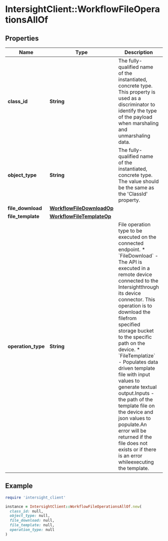 # IntersightClient::WorkflowFileOperationsAllOf

## Properties

| Name | Type | Description | Notes |
| ---- | ---- | ----------- | ----- |
| **class_id** | **String** | The fully-qualified name of the instantiated, concrete type. This property is used as a discriminator to identify the type of the payload when marshaling and unmarshaling data. | [default to &#39;workflow.FileOperations&#39;] |
| **object_type** | **String** | The fully-qualified name of the instantiated, concrete type. The value should be the same as the &#39;ClassId&#39; property. | [default to &#39;workflow.FileOperations&#39;] |
| **file_download** | [**WorkflowFileDownloadOp**](WorkflowFileDownloadOp.md) |  | [optional] |
| **file_template** | [**WorkflowFileTemplateOp**](WorkflowFileTemplateOp.md) |  | [optional] |
| **operation_type** | **String** | File operation type to be executed on the connected endpoint. * &#x60;FileDownload&#x60; - The API is executed in a remote device connected to the Intersightthrough its device connector. This operation is to download the filefrom specified storage bucket to the specific path on the device. * &#x60;FileTemplatize&#x60; - Populates data driven template file with input values to generate textual output.Inputs - the path of the template file on the device and json values to populate.An error will be returned if the file does not exists or if there is an error whileexecuting the template. | [optional][default to &#39;FileDownload&#39;] |

## Example

```ruby
require 'intersight_client'

instance = IntersightClient::WorkflowFileOperationsAllOf.new(
  class_id: null,
  object_type: null,
  file_download: null,
  file_template: null,
  operation_type: null
)
```

